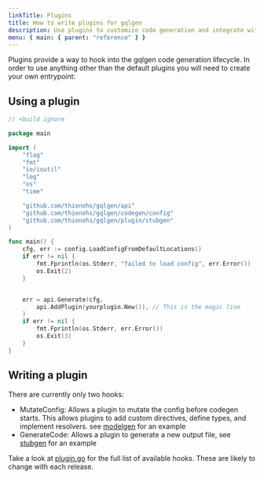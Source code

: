 ```yaml
---
linkTitle: Plugins
title: How to write plugins for gqlgen
description: Use plugins to customize code generation and integrate with other libraries
menu: { main: { parent: "reference" } }
---
```


Plugins provide a way to hook into the gqlgen code generation lifecycle. In order to use anything other than the
default plugins you will need to create your own entrypoint:

## Using a plugin

```go
// +build ignore

package main

import (
	"flag"
	"fmt"
	"io/ioutil"
	"log"
	"os"
	"time"

	"github.com/thienohs/gqlgen/api"
	"github.com/thienohs/gqlgen/codegen/config"
	"github.com/thienohs/gqlgen/plugin/stubgen"
)

func main() {
	cfg, err := config.LoadConfigFromDefaultLocations()
	if err != nil {
		fmt.Fprintln(os.Stderr, "failed to load config", err.Error())
		os.Exit(2)
	}


	err = api.Generate(cfg,
		api.AddPlugin(yourplugin.New()), // This is the magic line
	)
	if err != nil {
		fmt.Fprintln(os.Stderr, err.Error())
		os.Exit(3)
	}
}

```

## Writing a plugin

There are currently only two hooks:

- MutateConfig: Allows a plugin to mutate the config before codegen starts. This allows plugins to add
  custom directives, define types, and implement resolvers. see
  [modelgen](https://github.com/thienohs/gqlgen/tree/master/plugin/modelgen) for an example
- GenerateCode: Allows a plugin to generate a new output file, see
  [stubgen](https://github.com/thienohs/gqlgen/tree/master/plugin/stubgen) for an example

Take a look at [plugin.go](https://github.com/thienohs/gqlgen/blob/master/plugin/plugin.go) for the full list of
available hooks. These are likely to change with each release.
